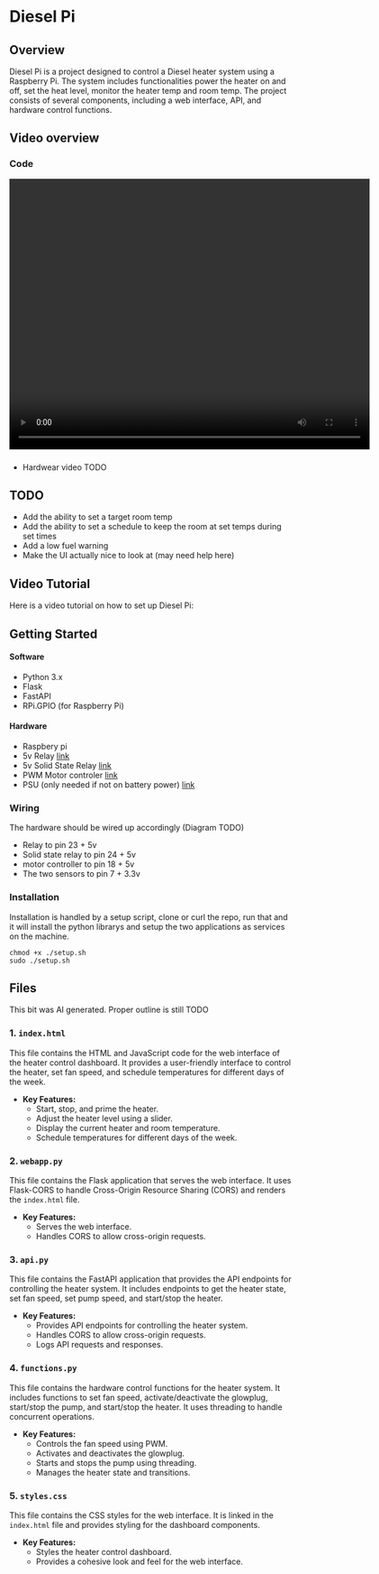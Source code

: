 # Diesel Pi

## Overview

Diesel Pi is a project designed to control a Diesel heater system using a Raspberry Pi. The system includes functionalities power the heater on and off, set the heat level, monitor the heater temp and room temp. The project consists of several components, including a web interface, API, and hardware control functions.

## Video overview 
### Code

<video width="640" height="480" controls>
  <source src="https://youtu.be/jhlhRl0yT9Y" type="video/mp4">
  Your browser does not support the video tag.
</video>

### 
- Hardwear video TODO

## TODO
- Add the ability to set a target room temp 
- Add the ability to set a schedule to keep the room at set temps during set times
- Add a low fuel warning
- Make the UI actually nice to look at (may need help here)


## Video Tutorial

Here is a video tutorial on how to set up Diesel Pi:




## Getting Started

#### Software
- Python 3.x
- Flask
- FastAPI
- RPi.GPIO (for Raspberry Pi)

#### Hardware
- Raspbery pi 
- 5v Relay [link ](https://www.amazon.co.uk/DollaTek-Channel-optocoupler-Support-Trigger/dp/B07DJ4NRC1?crid=2LMHPIOX6VJ5E&dib=eyJ2IjoiMSJ9.qtZ0Q_k5Ql7B0ggHLtRrclXCjwLaGcwODm7qtuvlsSOl0f0Dy1nlajZdF92F_pQME-IJHNZau9KaFJy36zwyongoZyFBoDtum7dx6Cqj_M9KozlaTIUuPG2n9mmk0sFyrOd-W0N_17SelmyveXb7u39sGkJKNMlYqrvLTHCnSHQzp_c8j-3J61JQkPWwYsuSqAIk-lQIlF9hf96femxDgT5txTlGmWaIvFTbJsywIKnTnk60vudau0SsrJsvLwKPnDryt2h0LIY9EmNwHx8EzVocIoWmejaSNFNyTzkDseE1fEHAIymVYy9Y5tsAeN3FKCHosuZdOwwohzirNY_CbjNkVOIEB3FskPrR59Cvndx1emEWz0_lChFyJkL0pVijfk7vDk9384Pg_WFqU3jwfuoP-Z2eJ4zMAbh3_wfeL2NNJaUyPFfXExIxf1tSIQi8.XNWSNor-G--sXbUAjxoQnKgX7HQK4sKSozEBaZXzqak&dib_tag=se&keywords=5v+relay&qid=1734906861&sprefix=5v+relay%2Caps%2C148&sr=8-7)
- 5v Solid State Relay [link ](https://www.amazon.co.uk/1-Channel-Trigger-Module-250VAC-Output/dp/B07QS44SYH?crid=2YBIZE5I11H2P&dib=eyJ2IjoiMSJ9.NxmNsIsLuYnvd6rwOAvpszpUiSVkI2ijAYeODiIaFmWWwRlrePaLXOZVOrmVSdOulMdo9947LWbtLldx6CpY70-sly8D4FpddLHpJ1jY5V-8SODJ-f0dTjxicgid6QNrjsrz0kpRdaUcPJ0dgxuUonXEpKyiYHpReSMmcXJdzgWKMoCr_vfG1JGGfferRpuu5_IhA5DiKAnE1w6AOFvwmgFKnSWzZnAxqIVu7IBZwwbRwr0FzYIjct6k2TIpsMplhfdvoSv5WV6ilqmh9bwdIasAsiapbvHjmsTDrvq9ZHNbRJcWMV5X2jZkjXJjSh_YS7_b6u-UZQqZ7BVEerKykdhboNx8m_cibsLTpUckS9RtJb6HQzJoS0EwDr-HMMz05gT8O-Lw9t0AM2s9XaRsNBXwLqFukWDhajtOU-wxm21naSEmxsd9fJpctZMMk0AQ.NDFaGoBbRIs7SgGMd1tAN5Qr9XmR3GkxpW6YRJIkw04&dib_tag=se&keywords=5v+solid+state+relay&nsdOptOutParam=true&qid=1734906840&sprefix=5v+solid+s%2Caps%2C115&sr=8-6)
- PWM Motor controler [link ](https://www.amazon.co.uk/Driver-Controller-Stepper-H-Bridge-suitable/dp/B09T973C76?crid=V1RQZ4NISXPW&dib=eyJ2IjoiMSJ9.5WsPzxYmGKPePHwnhQliPS9FY1DKcGqJ5S7GzJV3qfB9SmoFEgb3nuRwNom6KOgnrfRhHtlYbFeWyEPri--zJ6nHm0WjbIO9kJzJM_zPz4dZT75B-ujt9rfDF06ECPV8KetauhFfML_A627yn-3gvAv01q5fscr7SFeduorr-UZcMY4ZAz-Ijpx77PVDcRCwvd5GEPVfajqSjjEQQC7xmWP4XBf4QgIWR3F0wP60krNe0an-OzhR5CRRXb1l4kGbe__SAfcS-JUFKSdAx70XFpNLYhAF-2lqvwN955rHcUSGPeD5NEJbm-r4GIuwrV2cEC7frkyT_lH_UxWsmoWaU26f5sxwi7aeFSS5ZMjAh25XnKZpyVZpk0d4Oa44HJRSTqi3H7e42oN_ZAsVm7c5wDvCFG48TBlFW7wTZ8hlqor6_vuPvlszB-NIxHWglIMr.AHk2ivxb1XFV17jo3P2myfZM6ZuogE5woHE2bvGJ0Mw&dib_tag=se&keywords=motor+driver&qid=1734906770&sprefix=motor+driver%2Caps%2C100&sr=8-7)
- PSU (only needed if not on battery power) [link](https://www.amazon.co.uk/inShareplus-Universal-Regulated-Switching-Transformer/dp/B088ZQT8TD?dib=eyJ2IjoiMSJ9.P-lKkGBNHKTKRpThhPB4ZjOCihNbDIGP1pkjS98yhopkenlddPtub78g8ja-s7wwC9_Ms-l0MPwtfsBHzzG1qg_gpkIkKTqJa5NMB4por9-ofNY4k2teHkOe178v0m374yTfvwboLgox7AGt_E3lWlGCkx7I9Ao4nS-DTgEJ3MGWIdGu40q9BiugMM-cD0euWB57yc771v6RuB-k-2rgTMjRIb-L1P50xP05IM9obYc.KG6j90Waj1bHICfnTB_hUN6XbdqZjlKTJ6AzaetV4X8&dib_tag=se&keywords=12V%2B10A%2BPower%2BSupply&qid=1734992850&sr=8-4&th=1)

### Wiring 
The hardware should be wired up accordingly (Diagram TODO)
- Relay to pin 23 + 5v
- Solid state relay to pin 24 + 5v
- motor controller to pin 18 + 5v
- The two sensors to pin 7 + 3.3v

### Installation 
Installation is handled by a setup script, clone or curl the repo, run that and it will install the python librarys and setup the two applications as services on the machine.
```
chmod +x ./setup.sh
sudo ./setup.sh
```


## Files
This bit was AI generated. Proper outline is still TODO 
### 1. `index.html`

This file contains the HTML and JavaScript code for the web interface of the heater control dashboard. It provides a user-friendly interface to control the heater, set fan speed, and schedule temperatures for different days of the week.

- **Key Features:**
  - Start, stop, and prime the heater.
  - Adjust the heater level using a slider.
  - Display the current heater and room temperature.
  - Schedule temperatures for different days of the week.

### 2. `webapp.py`

This file contains the Flask application that serves the web interface. It uses Flask-CORS to handle Cross-Origin Resource Sharing (CORS) and renders the `index.html` file.

- **Key Features:**
  - Serves the web interface.
  - Handles CORS to allow cross-origin requests.

### 3. `api.py`

This file contains the FastAPI application that provides the API endpoints for controlling the heater system. It includes endpoints to get the heater state, set fan speed, set pump speed, and start/stop the heater.

- **Key Features:**
  - Provides API endpoints for controlling the heater system.
  - Handles CORS to allow cross-origin requests.
  - Logs API requests and responses.

### 4. `functions.py`

This file contains the hardware control functions for the heater system. It includes functions to set fan speed, activate/deactivate the glowplug, start/stop the pump, and start/stop the heater. It uses threading to handle concurrent operations.

- **Key Features:**
  - Controls the fan speed using PWM.
  - Activates and deactivates the glowplug.
  - Starts and stops the pump using threading.
  - Manages the heater state and transitions.

### 5. `styles.css`

This file contains the CSS styles for the web interface. It is linked in the `index.html` file and provides styling for the dashboard components.

- **Key Features:**
  - Styles the heater control dashboard.
  - Provides a cohesive look and feel for the web interface.



